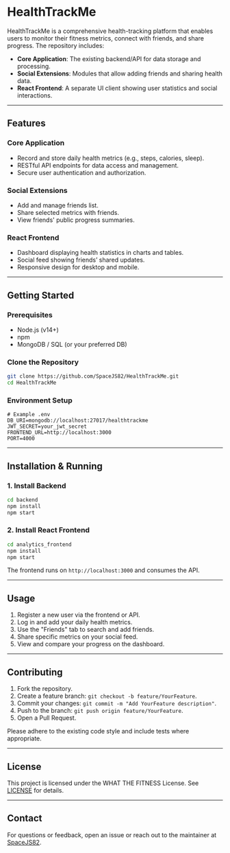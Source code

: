
# HealthTrackMe

HealthTrackMe is a comprehensive health-tracking platform that enables users to monitor their fitness metrics, connect with friends, and share progress. The repository includes:

- **Core Application**: The existing backend/API for data storage and processing.
- **Social Extensions**: Modules that allow adding friends and sharing health data.
- **React Frontend**: A separate UI client showing user statistics and social interactions.

---

## Features

### Core Application
- Record and store daily health metrics (e.g., steps, calories, sleep).
- RESTful API endpoints for data access and management.
- Secure user authentication and authorization.

### Social Extensions
- Add and manage friends list.
- Share selected metrics with friends.
- View friends' public progress summaries.

### React Frontend
- Dashboard displaying health statistics in charts and tables.
- Social feed showing friends’ shared updates.
- Responsive design for desktop and mobile.

---

## Getting Started

### Prerequisites
- Node.js (v14+)
- npm 
- MongoDB / SQL (or your preferred DB)

### Clone the Repository

```bash
git clone https://github.com/SpaceJS82/HealthTrackMe.git
cd HealthTrackMe
```

### Environment Setup

```dotenv
# Example .env
DB_URI=mongodb://localhost:27017/healthtrackme
JWT_SECRET=your_jwt_secret
FRONTEND_URL=http://localhost:3000
PORT=4000
```

---

## Installation & Running

### 1. Install Backend
```bash
cd backend
npm install
npm start
```

### 2. Install React Frontend
```bash
cd analytics_frontend
npm install
npm start
```
The frontend runs on `http://localhost:3000` and consumes the API.

---

## Usage

1. Register a new user via the frontend or API.
2. Log in and add your daily health metrics.
3. Use the "Friends" tab to search and add friends.
4. Share specific metrics on your social feed.
5. View and compare your progress on the dashboard.

---

## Contributing

1. Fork the repository.
2. Create a feature branch: `git checkout -b feature/YourFeature`.
3. Commit your changes: `git commit -m "Add YourFeature description"`.
4. Push to the branch: `git push origin feature/YourFeature`.
5. Open a Pull Request.

Please adhere to the existing code style and include tests where appropriate.

---

## License

This project is licensed under the WHAT THE FITNESS License. See [LICENSE](./LICENSE) for details.

---

## Contact

For questions or feedback, open an issue or reach out to the maintainer at [SpaceJS82](https://github.com/SpaceJS82).
